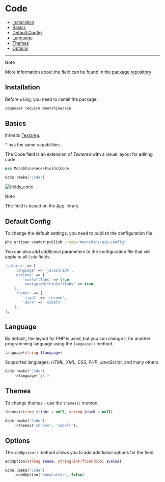 # Code

- [Installation](#installation)
- [Basics](#basics)
- [Default Config](#default-config)
- [Language](#language)
- [Themes](#themes)
- [Options](#options)

---

> [!NOTE]
> More information about the field can be found in the [package repository](https://github.com/moonshine-software/ace)

<a name="installation"></a>
## Installation

Before using, you need to install the package:

```bash
composer require moonshine/ace
```

<a name="basics"></a>
## Basics

Inherits [Textarea](/docs/{{version}}/fields/textarea).

\* has the same capabilities.

The Code field is an extension of *Textarea* with a visual layout for editing code.

```php
use MoonShine\Ace\Fields\Code;

Code::make('Code')
```

![fields_code](https://raw.githubusercontent.com/moonshine-software/doc/3.x/resources/screenshots/code.png)

> [!NOTE]
> The field is based on the [Ace](https://ace.c9.io/) library.


<a name="default-config"></a>
## Default Config

To change the default settings, you need to publish the configuration file:

```bash
php artisan vendor:publish --tag="moonshine-ace-config"
```

You can also add additional parameters to the configuration file that will apply to all `Code` fields.

```php
'options' => [
    'language' => 'javascript',
    'options' => [
        'useSoftTabs' => true,
        'navigateWithinSoftTabs' => true,
    ],
    'themes' => [
        'light' => 'chrome',
        'dark' => 'cobalt'
    ],
],
```

<a name="language"></a>
## Language

By default, the layout for PHP is used, but you can change it for another programming language using the `language()` method.

```php
language(string $language)
```

Supported languages: *HTML*, *XML*, *CSS*, *PHP*, *JavaScript*, and many others.

```php
Code::make('Code')
    ->language('js') 
```

<a name="themes"></a>
## Themes

To change themes - use the `themes()` method.

```php
themes(string $light = null, string $dark = null)
```

```php
Code::make('Code')
    ->themes('chrome', 'cobalt');
```

<a name="options"></a>
## Options

The `addOption()` method allows you to add additional options for the field.

```php
addOption(string $name, string|int|float|bool $value)
```

```php
Code::make('Code')
    ->addOption('showGutter', false)
```